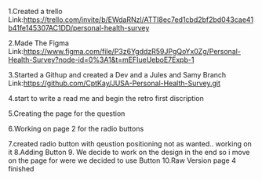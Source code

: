 1.Created a trello Link:https://trello.com/invite/b/EWdaRNzl/ATTI8ec7ed1cbd2bf2bd043cae41b41fe145307AC1DD/personal-health-survey

2.Made The Figma Link:https://www.figma.com/file/P3z6YgddzR59JPgQoYx0Zg/Personal-Health-Survey?node-id=0%3A1&t=mEFIueUeboE7Expb-1

3.Started a Githup and created a Dev and a Jules and Samy Branch Link:https://github.com/CptKay/JUSA-Personal-Health-Survey.git

4.start to write a read me and begin the retro first discription

5.Creating the page for the question 

6.Working on page 2 for the radio buttons

7.created radio button with qeustion positioning not as wanted.. working on it
8.Adding Button
9. We decide to work on the design in the end so i move on the page for 
were we decided to use Button
10.Raw Version page 4 finished
